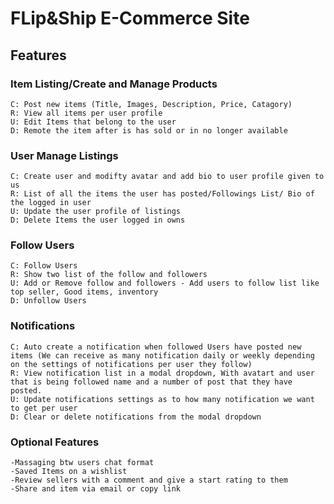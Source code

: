 # FLip&Ship E-Commerce Site

## Features

### Item Listing/Create and Manage Products

    C: Post new items (Title, Images, Description, Price, Catagory)
    R: View all items per user profile
    U: Edit Items that belong to the user
    D: Remote the item after is has sold or in no longer available

### User Manage Listings

    C: Create user and modifty avatar and add bio to user profile given to us
    R: List of all the items the user has posted/Followings List/ Bio of the logged in user
    U: Update the user profile of listings
    D: Delete Items the user logged in owns

### Follow Users

    C: Follow Users
    R: Show two list of the follow and followers
    U: Add or Remove follow and followers - Add users to follow list like top seller, Good items, inventory
    D: Unfollow Users

### Notifications

    C: Auto create a notification when followed Users have posted new items (We can receive as many notification daily or weekly depending on the settings of notifications per user they follow)
    R: View notification list in a modal dropdown, With avatart and user that is being followed name and a number of post that they have posted.
    U: Update notifications settings as to how many notification we want to get per user
    D: Clear or delete notifications from the modal dropdown

### Optional Features

    -Massaging btw users chat format
    -Saved Items on a wishlist
    -Review sellers with a comment and give a start rating to them
    -Share and item via email or copy link
